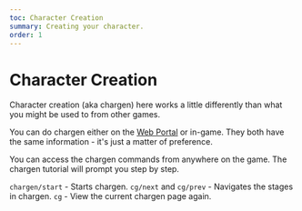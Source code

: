 ```yaml
---
toc: Character Creation
summary: Creating your character.
order: 1
---
```

# Character Creation

Character creation (aka chargen) here works a little differently than what you might be used to from other games.  

You can do chargen either on the [Web Portal](/help/website) or in-game.  They both have the same information - it's just a matter of preference.
 
You can access the chargen commands from anywhere on the game.  The chargen tutorial will prompt you step by step.

`chargen/start` - Starts chargen.
`cg/next` and `cg/prev` - Navigates the stages in chargen.
`cg` - View the current chargen page again.